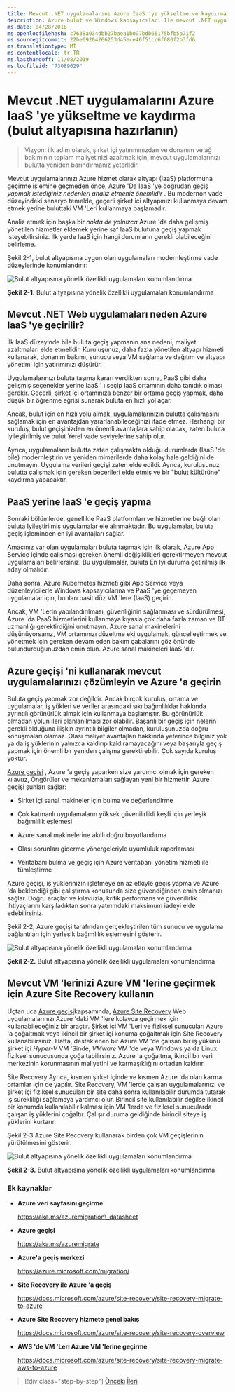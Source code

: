 ```yaml
---
title: Mevcut .NET uygulamalarını Azure IaaS 'ye yükseltme ve kaydırma (bulut altyapısına hazırlanın)
description: Azure bulut ve Windows kapsayıcıları Ile mevcut .NET uygulamalarını modernleştirin.
ms.date: 04/28/2018
ms.openlocfilehash: c7638a034dbb27baea1b097bdb66175bfb5a71f2
ms.sourcegitcommit: 22be09204266253d45ece46f51cc6f080f2b3fd6
ms.translationtype: MT
ms.contentlocale: tr-TR
ms.lasthandoff: 11/08/2019
ms.locfileid: "73089629"
---
```

# <a name="lift-and-shift-existing-net-apps-to-azure-iaas-cloud-infrastructure-ready"></a>Mevcut .NET uygulamalarını Azure IaaS 'ye yükseltme ve kaydırma (bulut altyapısına hazırlanın)

> Vizyon: ilk adım olarak, şirket içi yatırımınızdan ve donanım ve ağ bakımının toplam maliyetinizi azaltmak için, mevcut uygulamalarınızı bulutta yeniden barındırmanız yeterlidir.

Mevcut uygulamalarınızı Azure hizmet olarak altyapı (IaaS) platformuna geçirme işlemine geçmeden önce, Azure 'Da IaaS 'ye doğrudan geçiş *yapmak istediğiniz nedenleri analiz etmeniz önemlidir* . Bu modernon vade düzeyindeki senaryo temelde, geçerli şirket içi altyapınızı kullanmaya devam etmek yerine buluttaki VM 'Leri kullanmaya başlamadır.

Analiz etmek için başka bir *nokta de yalnızca* Azure 'da daha gelişmiş yönetilen hizmetler eklemek yerine saf IaaS bulutuna geçiş yapmak isteyebilirsiniz. İlk yerde IaaS için hangi durumların gerekli olabileceğini belirleme.

Şekil 2-1, bulut altyapısına uygun olan uygulamaları modernleştirme vade düzeylerinde konumlandırır:

![Bulut altyapısına yönelik özellikli uygulamaları konumlandırma](./media/image2-1.png)

**Şekil 2-1.** Bulut altyapısına yönelik özellikli uygulamaları konumlandırma

## <a name="why-migrate-existing-net-web-applications-to-azure-iaas"></a>Mevcut .NET Web uygulamaları neden Azure IaaS 'ye geçirilir?

İlk IaaS düzeyinde bile buluta geçiş yapmanın ana nedeni, maliyet azaltmaları elde etmelidir. Kuruluşunuz, daha fazla yönetilen altyapı hizmeti kullanarak, donanım bakımı, sunucu veya VM sağlama ve dağıtım ve altyapı yönetimi için yatırımınızı düşürür.

Uygulamalarınızı buluta taşıma kararı verdikten sonra, PaaS gibi daha gelişmiş seçenekler yerine IaaS ' ı seçip IaaS ortamının daha tanıdık olması gerekir. Geçerli, şirket içi ortamınıza benzer bir ortama geçiş yapmak, daha düşük bir öğrenme eğrisi sunarak buluta en hızlı yol açar.

Ancak, bulut için en hızlı yolu almak, uygulamalarınızın bulutta çalışmasını sağlamak için en avantajdan yararlanabileceğinizi ifade etmez. Herhangi bir kuruluş, bulut geçişinizden en önemli avantajlara sahip olacak, zaten buluta Iyileştirilmiş ve bulut Yerel vade seviyelerine sahip olur.

Ayrıca, uygulamaların bulutta zaten çalışmakta olduğu durumlarda (IaaS 'de bile) modernleştirin ve yeniden mimarilerde daha kolay hale geldiğini de unutmayın. Uygulama verileri geçişi zaten elde edildi. Ayrıca, kuruluşunuz bulutta çalışmak için gereken becerileri elde etmiş ve bir "bulut kültürüne" kaydırma yapacaktır.

## <a name="when-to-migrate-to-iaas-instead-of-to-paas"></a>PaaS yerine IaaS 'e geçiş yapma

Sonraki bölümlerde, genellikle PaaS platformları ve hizmetlerine bağlı olan buluta Iyileştirilmiş uygulamalar ele alınmaktadır. Bu uygulamalar, buluta geçiş işleminden en iyi avantajları sağlar.

Amacınız var olan uygulamaları buluta taşımak için ilk olarak, Azure App Service içinde çalışması gereken önemli değişiklikleri gerektirmeyen mevcut uygulamaları belirlersiniz. Bu uygulamalar, buluta En Iyi duruma getirilmiş ilk aday olmalıdır.

Daha sonra, Azure Kubernetes hizmeti gibi App Service veya düzenleyicilerle Windows kapsayıcılarına ve PaaS 'ye geçemeyen uygulamalar için, bunları basit düz VM 'lere (IaaS) geçirin.

Ancak, VM 'Lerin yapılandırılması, güvenliğinin sağlanması ve sürdürülmesi, Azure 'da PaaS hizmetlerini kullanmaya kıyasla çok daha fazla zaman ve BT uzmanlığı gerektirdiğini unutmayın. Azure sanal makinelerini düşünüyorsanız, VM ortamınızı düzeltme eki uygulamak, güncelleştirmek ve yönetmek için gereken devam eden bakım çabalarını göz önünde bulundurduğunuzdan emin olun. Azure sanal makineleri IaaS 'dir.

## <a name="use-azure-migrate-to-analyze-and-migrate-your-existing-applications-to-azure"></a>Azure geçişi 'ni kullanarak mevcut uygulamalarınızı çözümleyin ve Azure 'a geçirin

Buluta geçiş yapmak zor değildir. Ancak birçok kuruluş, ortama ve uygulamalar, iş yükleri ve veriler arasındaki sıkı bağımlılıklar hakkında ayrıntılı görünürlük almak için kullanmaya başlamıştır. Bu görünürlük olmadan yolun ileri planlanılması zor olabilir. Başarılı bir geçiş için nelerin gerekli olduğuna ilişkin ayrıntılı bilgiler olmadan, kuruluşunuzda doğru konuşmaları olamaz. Olası maliyet avantajları hakkında yeterince bilginiz yok ya da iş yüklerinin yalnızca kaldırıp kaldıramayacağını veya başarıyla geçiş yapmak için önemli bir yeniden çalışma gerektirebilir. Çok sayıda kuruluş yoktur.

[Azure geçişi](https://aka.ms/azuremigrate) , Azure 'a geçiş yaparken size yardımcı olmak için gereken kılavuz, Öngörüler ve mekanizmaları sağlayan yeni bir hizmettir. Azure geçişi şunları sağlar:

- Şirket içi sanal makineler için bulma ve değerlendirme

- Çok katmanlı uygulamaların yüksek güvenilirlikli keşfi için yerleşik bağımlılık eşlemesi

- Azure sanal makinelerine akıllı doğru boyutlandırma

- Olası sorunları giderme yönergeleriyle uyumluluk raporlaması

- Veritabanı bulma ve geçiş için Azure veritabanı yönetim hizmeti ile tümleştirme

Azure geçişi, iş yüklerinizin işletmeye en az etkiyle geçiş yapma ve Azure 'da beklendiği gibi çalıştırma konusunda size güvendiğinden emin olmanızı sağlar. Doğru araçlar ve kılavuzla, kritik performans ve güvenilirlik ihtiyaçlarını karşıladıktan sonra yatırımdaki maksimum iadeyi elde edebilirsiniz.

Şekil 2-2, Azure geçişi tarafından gerçekleştirilen tüm sunucu ve uygulama bağlantıları için yerleşik bağımlılık eşlemesini gösterir.

![Bulut altyapısına yönelik özellikli uygulamaları konumlandırma](./media/image2-2.png)

**Şekil 2-2.** Bulut altyapısına yönelik özellikli uygulamaları konumlandırma

## <a name="use-azure-site-recovery-to-migrate-your-existing-vms-to-azure-vms"></a>Mevcut VM 'lerinizi Azure VM 'lerine geçirmek için Azure Site Recovery kullanın

Uçtan uca [Azure geçişi](https://aka.ms/azuremigrate)kapsamında, [Azure Site Recovery](https://docs.microsoft.com/azure/site-recovery/site-recovery-overview) Web uygulamalarınızı Azure 'daki VM 'lere kolayca geçirmek için kullanabileceğiniz bir araçtır. Şirket içi VM 'Leri ve fiziksel sunucuları Azure 'a çoğaltmak veya ikincil bir şirket içi konuma çoğaltmak için Site Recovery kullanabilirsiniz. Hatta, desteklenen bir Azure VM 'de çalışan bir iş yükünü şirket içi *Hyper-V* VM 'Sinde, *VMware* VM 'de veya Windows ya da Linux fiziksel sunucusunda çoğaltabilirsiniz. Azure 'a çoğaltma, ikincil bir veri merkezinin korunmasının maliyetini ve karmaşıklığını ortadan kaldırır.

Site Recovery Ayrıca, kısmen şirket içinde ve kısmen Azure 'da olan karma ortamlar için de yapılır. Site Recovery, VM 'lerde çalışan uygulamalarınızı ve şirket içi fiziksel sunucuları bir site daha sonra kullanılabilir durumda tutarak iş sürekliliği sağlamaya yardımcı olur. Birincil site kullanılabilir değilse ikincil bir konumda kullanılabilir kalması için VM 'lerde ve fiziksel sunucularda çalışan iş yüklerini çoğaltır. Çalışır duruma geldiğinde birincil siteye iş yüklerini kurtarır.

Şekil 2-3 Azure Site Recovery kullanarak birden çok VM geçişlerinin yürütülmesini gösterir.

![Bulut altyapısına yönelik özellikli uygulamaları konumlandırma](./media/image2-3.png)

**Şekil 2-3.** Bulut altyapısına yönelik özellikli uygulamaları konumlandırma

### <a name="additional-resources"></a>Ek kaynaklar

- **Azure veri sayfasını geçirme**

    <https://aka.ms/azuremigration\_datasheet>

- **Azure geçişi**

    <https://aka.ms/azuremigrate>

- **Azure'a geçiş merkezi**

    <https://azure.microsoft.com/migration/>

- **Site Recovery ile Azure 'a geçiş**

    <https://docs.microsoft.com/azure/site-recovery/site-recovery-migrate-to-azure>

- **Azure Site Recovery hizmete genel bakış**

    <https://docs.microsoft.com/azure/site-recovery/site-recovery-overview>

- **AWS 'de VM 'Leri Azure VM 'lerine geçirme**

    <https://docs.microsoft.com/azure/site-recovery/site-recovery-migrate-aws-to-azure>

>[!div class="step-by-step"]
>[Önceki](index.md)
>[İleri](migrate-your-relational-databases-to-azure.md) <!-- Next Chapter -->
